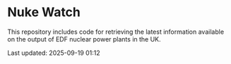 # Nuke Watch

This repository includes code for retrieving the latest information available on the output of EDF nuclear power plants in the UK.

Last updated: 2025-09-19 01:12